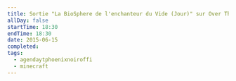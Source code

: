 ```yaml
---
title: Sortie "La BioSphere de l'enchanteur du Vide (Jour)" sur Over The Edge par XRS
allDay: false
startTime: 18:30
endTime: 18:30
date: 2015-06-15
completed: 
tags:
  - agendaytphoenixnoiroffi
  - minecraft
---
```

